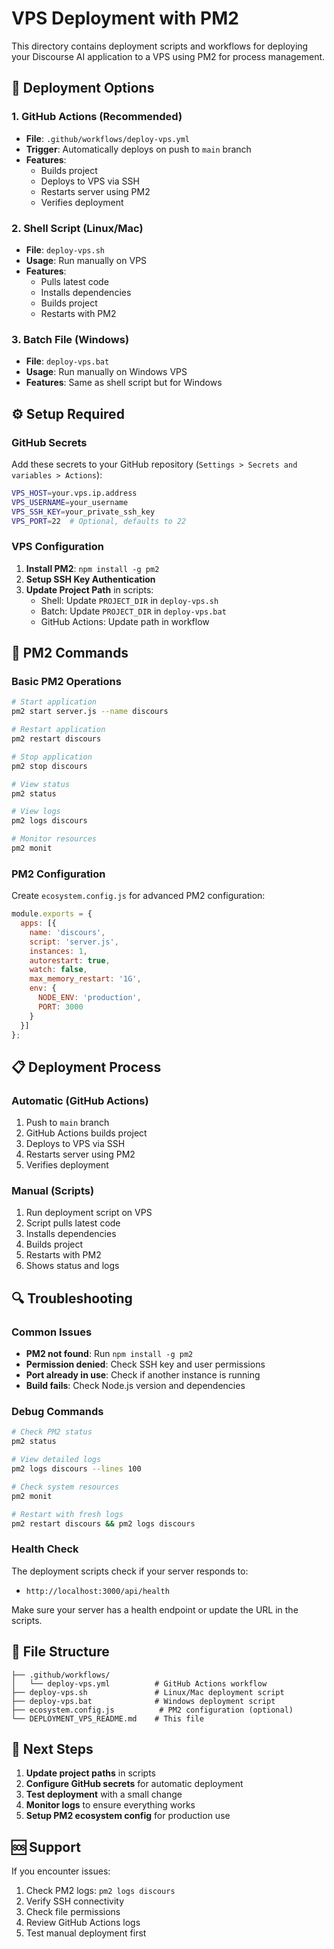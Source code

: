 # VPS Deployment with PM2

This directory contains deployment scripts and workflows for deploying your Discourse AI application to a VPS using PM2 for process management.

## 🚀 Deployment Options

### 1. **GitHub Actions (Recommended)**
- **File**: `.github/workflows/deploy-vps.yml`
- **Trigger**: Automatically deploys on push to `main` branch
- **Features**: 
  - Builds project
  - Deploys to VPS via SSH
  - Restarts server using PM2
  - Verifies deployment

### 2. **Shell Script (Linux/Mac)**
- **File**: `deploy-vps.sh`
- **Usage**: Run manually on VPS
- **Features**: 
  - Pulls latest code
  - Installs dependencies
  - Builds project
  - Restarts with PM2

### 3. **Batch File (Windows)**
- **File**: `deploy-vps.bat`
- **Usage**: Run manually on Windows VPS
- **Features**: Same as shell script but for Windows

## ⚙️ Setup Required

### **GitHub Secrets**
Add these secrets to your GitHub repository (`Settings > Secrets and variables > Actions`):

```bash
VPS_HOST=your.vps.ip.address
VPS_USERNAME=your_username
VPS_SSH_KEY=your_private_ssh_key
VPS_PORT=22  # Optional, defaults to 22
```

### **VPS Configuration**
1. **Install PM2**: `npm install -g pm2`
2. **Setup SSH Key Authentication**
3. **Update Project Path** in scripts:
   - Shell: Update `PROJECT_DIR` in `deploy-vps.sh`
   - Batch: Update `PROJECT_DIR` in `deploy-vps.bat`
   - GitHub Actions: Update path in workflow

## 🔧 PM2 Commands

### **Basic PM2 Operations**
```bash
# Start application
pm2 start server.js --name discours

# Restart application
pm2 restart discours

# Stop application
pm2 stop discours

# View status
pm2 status

# View logs
pm2 logs discours

# Monitor resources
pm2 monit
```

### **PM2 Configuration**
Create `ecosystem.config.js` for advanced PM2 configuration:

```javascript
module.exports = {
  apps: [{
    name: 'discours',
    script: 'server.js',
    instances: 1,
    autorestart: true,
    watch: false,
    max_memory_restart: '1G',
    env: {
      NODE_ENV: 'production',
      PORT: 3000
    }
  }]
};
```

## 📋 Deployment Process

### **Automatic (GitHub Actions)**
1. Push to `main` branch
2. GitHub Actions builds project
3. Deploys to VPS via SSH
4. Restarts server using PM2
5. Verifies deployment

### **Manual (Scripts)**
1. Run deployment script on VPS
2. Script pulls latest code
3. Installs dependencies
4. Builds project
5. Restarts with PM2
6. Shows status and logs

## 🔍 Troubleshooting

### **Common Issues**
- **PM2 not found**: Run `npm install -g pm2`
- **Permission denied**: Check SSH key and user permissions
- **Port already in use**: Check if another instance is running
- **Build fails**: Check Node.js version and dependencies

### **Debug Commands**
```bash
# Check PM2 status
pm2 status

# View detailed logs
pm2 logs discours --lines 100

# Check system resources
pm2 monit

# Restart with fresh logs
pm2 restart discours && pm2 logs discours
```

### **Health Check**
The deployment scripts check if your server responds to:
- `http://localhost:3000/api/health`

Make sure your server has a health endpoint or update the URL in the scripts.

## 📁 File Structure
```
├── .github/workflows/
│   └── deploy-vps.yml          # GitHub Actions workflow
├── deploy-vps.sh               # Linux/Mac deployment script
├── deploy-vps.bat              # Windows deployment script
├── ecosystem.config.js          # PM2 configuration (optional)
└── DEPLOYMENT_VPS_README.md    # This file
```

## 🎯 Next Steps

1. **Update project paths** in scripts
2. **Configure GitHub secrets** for automatic deployment
3. **Test deployment** with a small change
4. **Monitor logs** to ensure everything works
5. **Setup PM2 ecosystem config** for production use

## 🆘 Support

If you encounter issues:
1. Check PM2 logs: `pm2 logs discours`
2. Verify SSH connectivity
3. Check file permissions
4. Review GitHub Actions logs
5. Test manual deployment first
